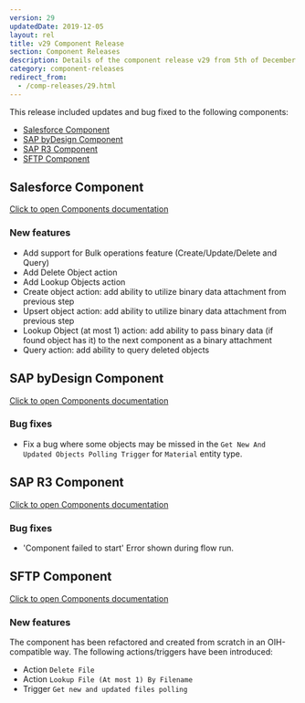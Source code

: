 ```yaml
---
version: 29
updatedDate: 2019-12-05
layout: rel
title: v29 Component Release
section: Component Releases
description: Details of the component release v29 from 5th of December 2019
category: component-releases
redirect_from:
  - /comp-releases/29.html
---
```


This release included updates and bug fixed to the following components:

*   [Salesforce Component](#salesforce-component)
*   [SAP byDesign Component](#sap-bydesign-component)
*   [SAP R3 Component](#sap-r3-component)
*   [SFTP Component](#sftp-component)

## Salesforce Component

[Click to open Components documentation](/components/salesforce/)

### New features

* Add support for Bulk operations feature (Create/Update/Delete and Query)
* Add Delete Object action
* Add Lookup Objects action
* Create object action: add ability to utilize binary data attachment from previous step
* Upsert object action: add ability to utilize binary data attachment from previous step
* Lookup Object (at most 1) action: add ability to pass binary data (if found object has it) to the next component as a binary attachment
* Query action: add ability to query deleted objects

## SAP byDesign Component

[Click to open Components documentation](/components/sap-bydesign/)

### Bug fixes

* Fix a bug where some objects may be missed in the `Get New And Updated Objects Polling Trigger` for `Material` entity type.

## SAP R3 Component

[Click to open Components documentation](/components/sap-r3/)

### Bug fixes

* 'Component failed to start' Error shown during flow run.

## SFTP Component

[Click to open Components documentation](/components/sftp/)

### New features

The component has been refactored and created from scratch in an OIH-compatible way.
The following actions/triggers have been introduced:
* Action `Delete File`
* Action `Lookup File (At most 1) By Filename`
* Trigger `Get new and updated files polling`
